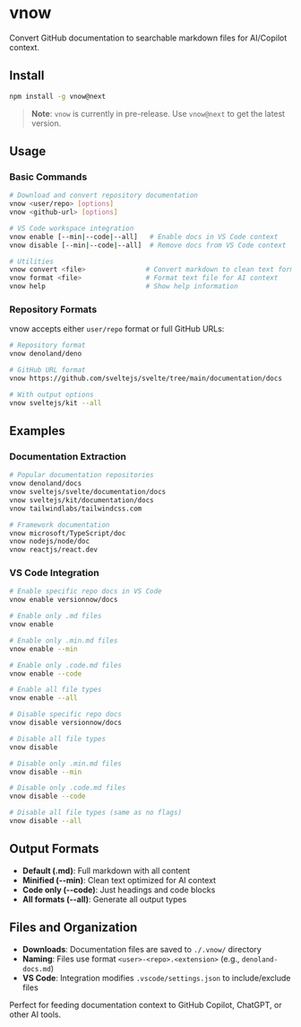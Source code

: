 # vnow

Convert GitHub documentation to searchable markdown files for AI/Copilot context.

<!-- Test sync: 2025-06-15 -->

## Install

```bash
npm install -g vnow@next
```

> **Note**: `vnow` is currently in pre-release. Use `vnow@next` to get the latest version.

## Usage

### Basic Commands

```bash
# Download and convert repository documentation
vnow <user/repo> [options]
vnow <github-url> [options]

# VS Code workspace integration  
vnow enable [--min|--code|--all]   # Enable docs in VS Code context
vnow disable [--min|--code|--all]  # Remove docs from VS Code context

# Utilities
vnow convert <file>               # Convert markdown to clean text format
vnow format <file>                # Format text file for AI context
vnow help                         # Show help information
```

### Repository Formats

vnow accepts either `user/repo` format or full GitHub URLs:

```bash
# Repository format
vnow denoland/deno

# GitHub URL format  
vnow https://github.com/sveltejs/svelte/tree/main/documentation/docs

# With output options
vnow sveltejs/kit --all
```

## Examples

### Documentation Extraction

```bash
# Popular documentation repositories
vnow denoland/docs
vnow sveltejs/svelte/documentation/docs  
vnow sveltejs/kit/documentation/docs
vnow tailwindlabs/tailwindcss.com

# Framework documentation
vnow microsoft/TypeScript/doc
vnow nodejs/node/doc
vnow reactjs/react.dev
```

### VS Code Integration

```bash
# Enable specific repo docs in VS Code
vnow enable versionnow/docs

# Enable only .md files
vnow enable

# Enable only .min.md files  
vnow enable --min

# Enable only .code.md files
vnow enable --code

# Enable all file types
vnow enable --all

# Disable specific repo docs
vnow disable versionnow/docs

# Disable all file types
vnow disable

# Disable only .min.md files
vnow disable --min

# Disable only .code.md files
vnow disable --code

# Disable all file types (same as no flags)
vnow disable --all
```

## Output Formats

- **Default (.md)**: Full markdown with all content
- **Minified (--min)**: Clean text optimized for AI context
- **Code only (--code)**: Just headings and code blocks
- **All formats (--all)**: Generate all output types

## Files and Organization

- **Downloads**: Documentation files are saved to `./.vnow/` directory
- **Naming**: Files use format `<user>-<repo>.<extension>` (e.g., `denoland-docs.md`)
- **VS Code**: Integration modifies `.vscode/settings.json` to include/exclude files

Perfect for feeding documentation context to GitHub Copilot, ChatGPT, or other AI tools.
